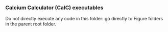 ### Calcium Calculator (CalC) executables
Do not directly execute any code in this folder: go directly to Figure folders in the parent root folder.<br>
